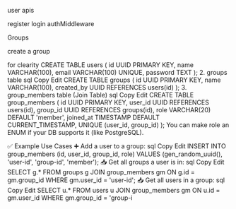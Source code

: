 user apis 

register 
login
authMiddleware

Groups

create a group











for clearity 
CREATE TABLE users (
  id UUID PRIMARY KEY,
  name VARCHAR(100),
  email VARCHAR(100) UNIQUE,
  password TEXT
);
2. groups table
sql
Copy
Edit
CREATE TABLE groups (
  id UUID PRIMARY KEY,
  name VARCHAR(100),
  created_by UUID REFERENCES users(id)
);
3. group_members table (Join Table)
sql
Copy
Edit
CREATE TABLE group_members (
  id UUID PRIMARY KEY,
  user_id UUID REFERENCES users(id),
  group_id UUID REFERENCES groups(id),
  role VARCHAR(20) DEFAULT 'member',
  joined_at TIMESTAMP DEFAULT CURRENT_TIMESTAMP,
  UNIQUE (user_id, group_id)
);
You can make role an ENUM if your DB supports it (like PostgreSQL).

✅ Example Use Cases
➕ Add a user to a group:
sql
Copy
Edit
INSERT INTO group_members (id, user_id, group_id, role)
VALUES (gen_random_uuid(), 'user-id', 'group-id', 'member');
📥 Get all groups a user is in:
sql
Copy
Edit
SELECT g.*
FROM groups g
JOIN group_members gm ON g.id = gm.group_id
WHERE gm.user_id = 'user-id';
📥 Get all users in a group:
sql
Copy
Edit
SELECT u.*
FROM users u
JOIN group_members gm ON u.id = gm.user_id
WHERE gm.group_id = 'group-i
